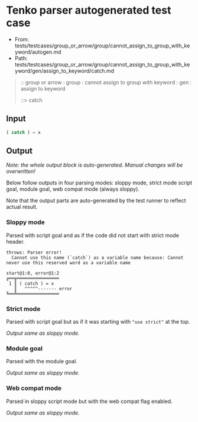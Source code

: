 # Tenko parser autogenerated test case

- From: tests/testcases/group_or_arrow/group/cannot_assign_to_group_with_keyword/autogen.md
- Path: tests/testcases/group_or_arrow/group/cannot_assign_to_group_with_keyword/gen/assign_to_keyword/catch.md

> :: group or arrow : group : cannot assign to group with keyword : gen : assign to keyword
>
> ::> catch

## Input


`````js
( catch ) = x
`````

## Output

_Note: the whole output block is auto-generated. Manual changes will be overwritten!_

Below follow outputs in four parsing modes: sloppy mode, strict mode script goal, module goal, web compat mode (always sloppy).

Note that the output parts are auto-generated by the test runner to reflect actual result.

### Sloppy mode

Parsed with script goal and as if the code did not start with strict mode header.

`````
throws: Parser error!
  Cannot use this name (`catch`) as a variable name because: Cannot never use this reserved word as a variable name

start@1:0, error@1:2
╔══╦════════════════
 1 ║ ( catch ) = x
   ║   ^^^^^------- error
╚══╩════════════════

`````

### Strict mode

Parsed with script goal but as if it was starting with `"use strict"` at the top.

_Output same as sloppy mode._

### Module goal

Parsed with the module goal.

_Output same as sloppy mode._

### Web compat mode

Parsed in sloppy script mode but with the web compat flag enabled.

_Output same as sloppy mode._
